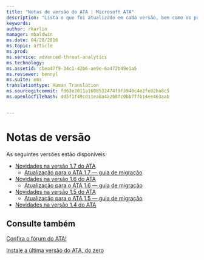 ```yaml
---
title: "Notas de versão do ATA | Microsoft ATA"
description: "Lista o que foi atualizado em cada versão, bem como os problemas conhecidos e os guias de migração"
keywords: 
author: rkarlin
manager: mbaldwin
ms.date: 04/28/2016
ms.topic: article
ms.prod: 
ms.service: advanced-threat-analytics
ms.technology: 
ms.assetid: cbea47f9-34c1-42b6-ae9e-6a472b49e1a5
ms.reviewer: bennyl
ms.suite: ems
translationtype: Human Translation
ms.sourcegitcommit: fd63e2011a1608532474f9f3940c4e2fe02ba8c5
ms.openlocfilehash: dd5f1f49cd11ea8a4a2b8fc0bb7ff614ee463aab


---
```


# Notas de versão
As seguintes versões estão disponíveis:

- [Novidades na versão 1.7 do ATA](whats-new-version-1.7.md)
   - [Atualização para o ATA 1.7 — guia de migração](/advanced-threat-analytics/understand-explore/ata-update-1.7-migration-guide)
- [Novidades na versão 1.6 do ATA](whats-new-version-1.6.md)
   - [Atualização para o ATA 1.6 — guia de migração](/advanced-threat-analytics/understand-explore/ata-update-1.6-migration-guide)
- [Novidades na versão 1.5 do ATA](whats-new-version-1.5.md)
   - [Atualização para o ATA 1.5 — guia de migração](/advanced-threat-analytics/understand-explore/ata-update-1.5-migration-guide)
- [Novidades na versão 1.4 do ATA](whats-new-version-1.4.md)

## Consulte também
[Confira o fórum do ATA!](https://social.technet.microsoft.com/Forums/security/home?forum=mata)

[Instale a última versão do ATA, do zero](/advanced-threat-analytics/deploy-use/install-ata)



<!--HONumber=Aug16_HO5-->


